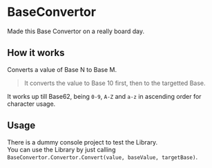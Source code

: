 # BaseConvertor
Made this Base Convertor on a really board day.

## How it works
Converts a value of Base N to Base M.
> It converts the value to Base 10 first, then to the targetted Base.

It works up till Base62, being `0-9`, `A-Z` and `a-z` in ascending order for character usage.

## Usage
There is a dummy console project to test the Library.<br>
You can use the Library by just calling `BaseConvertor.Convertor.Convert(value, baseValue, targetBase)`.
